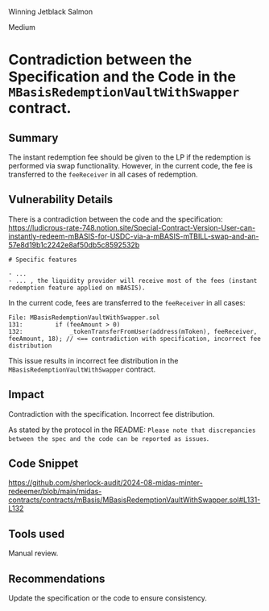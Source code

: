 Winning Jetblack Salmon

Medium

# Contradiction between the Specification and the Code in the `MBasisRedemptionVaultWithSwapper` contract.

## Summary

The instant redemption fee should be given to the LP if the redemption is performed via swap functionality. However, in the current code, the fee is transferred to the `feeReceiver` in all cases of redemption.

## Vulnerability Details

There is a contradiction between the code and the specification: https://ludicrous-rate-748.notion.site/Special-Contract-Version-User-can-instantly-redeem-mBASIS-for-USDC-via-a-mBASIS-mTBILL-swap-and-an-57e8d19b1c2242e8af50db5c8592532b

```text
# Specific features

- ...
- ... , the liquidity provider will receive most of the fees (instant redemption feature applied on mBASIS).
```

In the current code, fees are transferred to the `feeReceiver` in all cases:

```solidity
File: MBasisRedemptionVaultWithSwapper.sol
131:         if (feeAmount > 0)
132:             _tokenTransferFromUser(address(mToken), feeReceiver, feeAmount, 18); // <== contradiction with specification, incorrect fee distribution
```

This issue results in incorrect fee distribution in the `MBasisRedemptionVaultWithSwapper` contract.

## Impact

Contradiction with the specification. Incorrect fee distribution.

As stated by the protocol in the README: `Please note that discrepancies between the spec and the code can be reported as issues`.

## Code Snippet

https://github.com/sherlock-audit/2024-08-midas-minter-redeemer/blob/main/midas-contracts/contracts/mBasis/MBasisRedemptionVaultWithSwapper.sol#L131-L132

## Tools used

Manual review.

## Recommendations

Update the specification or the code to ensure consistency.